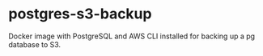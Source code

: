 # postgres-s3-backup
Docker image with PostgreSQL and AWS CLI installed for backing up a pg database to S3.
